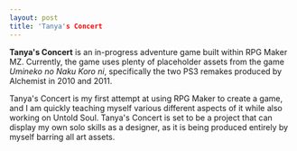 ```yaml
---
layout: post
title: 'Tanya's Concert
---
```


**Tanya's Concert** is an in-progress adventure game built within RPG Maker MZ. Currently, the game uses plenty of placeholder assets from the game *Umineko no Naku Koro ni*, specifically the two PS3 remakes produced by Alchemist in 2010 and 2011.

Tanya's Concert is my first attempt at using RPG Maker to create a game, and I am quickly teaching myself various different aspects of it while also working on Untold Soul. Tanya's Concert is set to be a project that can display my own solo skills as a designer, as it is being produced entirely by myself barring all art assets.